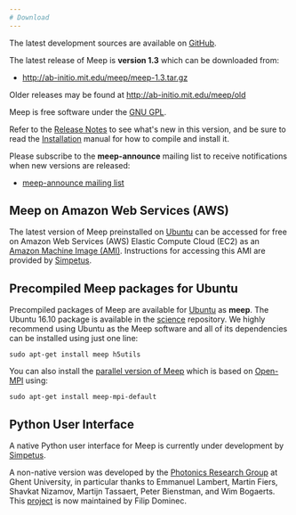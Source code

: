 ```yaml
---
# Download
---
```


The latest development sources are available on [GitHub](https://github.com/stevengj/meep).

The latest release of Meep is **version 1.3** which can be downloaded from:

-   <http://ab-initio.mit.edu/meep/meep-1.3.tar.gz>

Older releases may be found at <http://ab-initio.mit.edu/meep/old>

Meep is free software under the [GNU GPL](License_and_Copyright.md).

Refer to the [Release Notes](Release_Notes.md) to see what's new in this version, and be sure to read the [Installation](Installation.md) manual for how to compile and install it.

Please subscribe to the **meep-announce** mailing list to receive notifications when new versions are released:

-   [meep-announce mailing list](http://ab-initio.mit.edu/cgi-bin/mailman/listinfo/meep-announce)

Meep on Amazon Web Services (AWS)
---------------------------------

The latest version of Meep preinstalled on [Ubuntu](https://en.wikipedia.org/wiki/Ubuntu) can be accessed for free on Amazon Web Services (AWS) Elastic Compute Cloud (EC2) as an [Amazon Machine Image (AMI)](https://aws.amazon.com/marketplace/pp/B01KHWH0AS). Instructions for accessing this AMI are provided by [Simpetus](http://www.simpetuscloud.com/launchsims.html).

Precompiled Meep packages for Ubuntu
------------------------------------

Precompiled packages of Meep are available for [Ubuntu](https://en.wikipedia.org/wiki/Ubuntu) as **meep**. The Ubuntu 16.10 package is available in the [science](https://packages.ubuntu.com/yakkety/meep) repository. We highly recommend using Ubuntu as the Meep software and all of its dependencies can be installed using just one line:

```
sudo apt-get install meep h5utils
```

You can also install the [parallel version of Meep](http://packages.debian.org/testing/science/meep-mpi-default) which is based on [Open-MPI](https://www.open-mpi.org/) using:

```
sudo apt-get install meep-mpi-default
```

Python User Interface
----------------

A native Python user interface for Meep is currently under development by [Simpetus](http://www.simpetuscloud.com).

A non-native version was developed by the [Photonics Research Group](http://photonics.intec.ugent.be/) at Ghent University, in particular thanks to Emmanuel Lambert, Martin Fiers, Shavkat Nizamov, Martijn Tassaert, Peter Bienstman, and Wim Bogaerts. This [project](http://f.dominec.eu/meep/) is now maintained by Filip Dominec.